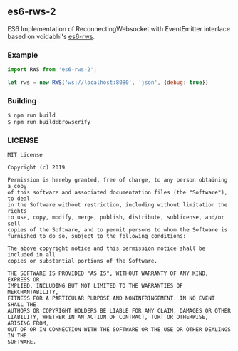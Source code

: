 ## es6-rws-2
ES6 Implementation of ReconnectingWebsocket with EventEmitter interface based on voidabhi's [es6-rws](https://github.com/voidabhi/es6-rws).

### Example

```js
import RWS from 'es6-rws-2';

let rws = new RWS('ws://localhost:8080', 'json', {debug: true})
```

### Building

```sh
$ npm run build
$ npm run build:browserify
```

### LICENSE

```
MIT License

Copyright (c) 2019

Permission is hereby granted, free of charge, to any person obtaining a copy
of this software and associated documentation files (the "Software"), to deal
in the Software without restriction, including without limitation the rights
to use, copy, modify, merge, publish, distribute, sublicense, and/or sell
copies of the Software, and to permit persons to whom the Software is
furnished to do so, subject to the following conditions:

The above copyright notice and this permission notice shall be included in all
copies or substantial portions of the Software.

THE SOFTWARE IS PROVIDED "AS IS", WITHOUT WARRANTY OF ANY KIND, EXPRESS OR
IMPLIED, INCLUDING BUT NOT LIMITED TO THE WARRANTIES OF MERCHANTABILITY,
FITNESS FOR A PARTICULAR PURPOSE AND NONINFRINGEMENT. IN NO EVENT SHALL THE
AUTHORS OR COPYRIGHT HOLDERS BE LIABLE FOR ANY CLAIM, DAMAGES OR OTHER
LIABILITY, WHETHER IN AN ACTION OF CONTRACT, TORT OR OTHERWISE, ARISING FROM,
OUT OF OR IN CONNECTION WITH THE SOFTWARE OR THE USE OR OTHER DEALINGS IN THE
SOFTWARE.
```

